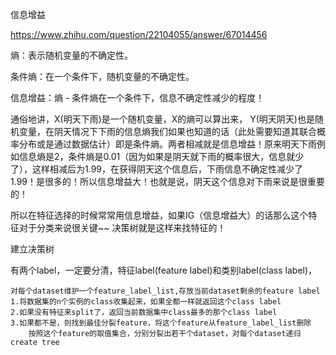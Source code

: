 信息增益

https://www.zhihu.com/question/22104055/answer/67014456

熵：表示随机变量的不确定性。

条件熵：在一个条件下，随机变量的不确定性。

信息增益：熵 - 条件熵在一个条件下，信息不确定性减少的程度！

通俗地讲，X(明天下雨)是一个随机变量，X的熵可以算出来， Y(明天阴天)也是随机变量，在阴天情况下下雨的信息熵我们如果也知道的话（此处需要知道其联合概率分布或是通过数据估计）即是条件熵。两者相减就是信息增益！原来明天下雨例如信息熵是2，条件熵是0.01（因为如果是阴天就下雨的概率很大，信息就少了），这样相减后为1.99，在获得阴天这个信息后，下雨信息不确定性减少了1.99！是很多的！所以信息增益大！也就是说，阴天这个信息对下雨来说是很重要的！

所以在特征选择的时候常常用信息增益，如果IG（信息增益大）的话那么这个特征对于分类来说很关键~~ 决策树就是这样来找特征的！



建立决策树

有两个label，一定要分清，特征label(feature label)和类别label(class label)，

    对每个dataset维护一个feature_label_list,存放当前dataset剩余的feature label
    1.将数据集的n个实例的class收集起来，如果全都一样就返回这个class label
    2.如果没有特征来split了，返回当前数据集中class最多的那个class label
    3.如果都不是，则找到最佳分裂feature，将这个feature从feature_label_list删除
    	按照这个feature的取值集合，分别分裂出若干个dataset，对每个dataset递归create tree





